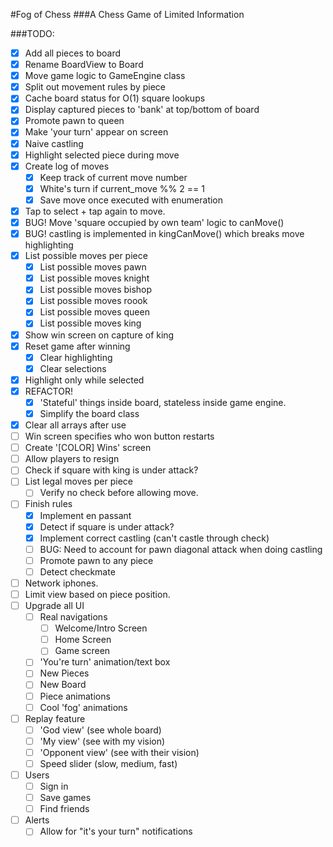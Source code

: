 #Fog of Chess
###A Chess Game of Limited Information

###TODO:
* [X] Add all pieces to board
* [X] Rename BoardView to Board
* [X] Move game logic to GameEngine class
* [x] Split out movement rules by piece
* [x] Cache board status for O(1) square lookups
* [x] Display captured pieces to 'bank' at top/bottom of board
* [x] Promote pawn to queen
* [x] Make 'your turn' appear on screen
* [x] Naive castling
* [x] Highlight selected piece during move
* [x] Create log of moves
  * [x] Keep track of current move number
  * [x] White's turn if current_move %% 2  == 1
  * [x] Save move once executed with enumeration
* [x] Tap to select + tap again to move.
* [x] BUG! Move 'square occupied by own team' logic to canMove()
* [x] BUG! castling is implemented in kingCanMove() which breaks move highlighting
* [x] List possible moves per piece
  * [x] List possible moves pawn
  * [x] List possible moves knight
  * [x] List possible moves bishop
  * [x] List possible moves roook
  * [x] List possible moves queen
  * [x] List possible moves king
* [x] Show win screen on capture of king
* [x] Reset game after winning
  * [x] Clear highlighting
  * [x] Clear selections
* [x] Highlight only while selected
* [x] REFACTOR!
  * [x] 'Stateful' things inside board, stateless inside game engine.
  * [x] Simplify the board class
* [x] Clear all arrays after use
* [ ] Win screen specifies who won button restarts
* [ ] Create '[COLOR] Wins' screen
* [ ] Allow players to resign
* [ ] Check if square with king is under attack?
* [ ] List legal moves per piece
  * [ ] Verify no check before allowing move.
* [ ] Finish rules
  * [x] Implement en passant
  * [x] Detect if square is under attack?
  * [x] Implement correct castling (can't castle through check)
  * [ ] BUG: Need to account for pawn diagonal attack when doing castling
  * [ ] Promote pawn to any piece
  * [ ] Detect checkmate
* [ ] Network iphones.
* [ ] Limit view based on piece position.
* [ ] Upgrade all UI
  * [ ] Real navigations
    * [ ] Welcome/Intro Screen
    * [ ] Home Screen
    * [ ] Game screen
  * [ ] 'You're turn' animation/text box
  * [ ] New Pieces
  * [ ] New Board
  * [ ] Piece animations
  * [ ] Cool 'fog' animations
* [ ] Replay feature
  * [ ] 'God view' (see whole board)
  * [ ] 'My view' (see with my vision)
  * [ ] 'Opponent view' (see with their vision)
  * [ ] Speed slider (slow, medium, fast)
* [ ] Users
  * [ ] Sign in
  * [ ] Save games
  * [ ] Find friends
* [ ] Alerts
  * [ ] Allow for "it's your turn" notifications

